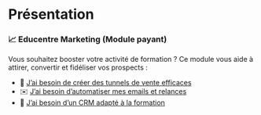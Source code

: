 # Présentation

### 📈 Educentre Marketing (Module payant)

Vous souhaitez booster votre activité de formation ?
Ce module vous aide à attirer, convertir et fidéliser vos prospects :

- 🔁 [J’ai besoin de créer des tunnels de vente efficaces](./tunnels.md)  
- ✉️ [J’ai besoin d’automatiser mes emails et relances](./emailing.md)  
- 📇 [J’ai besoin d’un CRM adapté à la formation](./crm.md)
